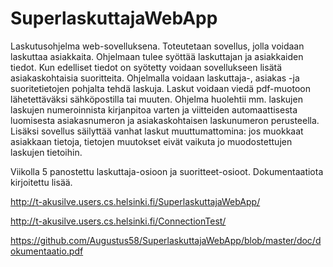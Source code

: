 # SuperlaskuttajaWebApp

Laskutusohjelma web-sovelluksena. Toteutetaan sovellus, jolla voidaan laskuttaa asiakkaita. Ohjelmaan tulee syöttää laskuttajan ja asiakkaiden tiedot. Kun edelliset tiedot on syötetty voidaan sovellukseen lisätä asiakaskohtaisia suoritteita. Ohjelmalla voidaan laskuttaja-, asiakas -ja suoritetietojen pohjalta tehdä laskuja. Laskut voidaan viedä pdf-muotoon lähetettäväksi sähköpostilla tai muuten. Ohjelma huolehtii mm. laskujen laskujen numeroinnista kirjanpitoa varten ja viitteiden automaattisesta luomisesta asiakasnumeron ja asiakaskohtaisen laskunumeron perusteella. Lisäksi sovellus säilyttää vanhat laskut muuttumattomina: jos muokkaat asiakkaan tietoja, tietojen muutokset eivät vaikuta jo muodostettujen laskujen tietoihin.

Viikolla 5 panostettu laskuttaja-osioon ja suoritteet-osioot. Dokumentaatiota kirjoitettu lisää.

http://t-akusilve.users.cs.helsinki.fi/SuperlaskuttajaWebApp/

http://t-akusilve.users.cs.helsinki.fi/ConnectionTest/

https://github.com/Augustus58/SuperlaskuttajaWebApp/blob/master/doc/dokumentaatio.pdf
